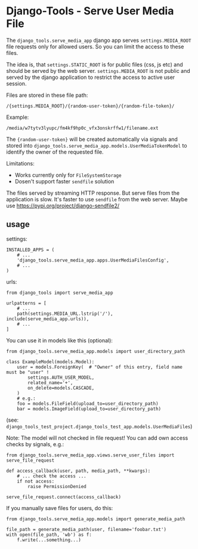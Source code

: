 # Django-Tools - Serve User Media File

The `django_tools.serve_media_app` django app serves `settings.MEDIA_ROOT` file requests only for allowed users. So you can limit the access to these files.

The idea is, that `settings.STATIC_ROOT` is for public files (css, js etc) and should be served by the web server.
`settings.MEDIA_ROOT` is not public and served by the django application to restrict the access to active user session.

Files are stored in these file path:

```
/{settings.MEDIA_ROOT}/{random-user-token}/{random-file-token}/
```

Example:

```
/media/w7tytv3lyupc/fm4kf9hp0c_vfx3onskrffw1/filename.ext
```

The `{random-user-token}` will be created automatically via signals and stored into `django_tools.serve_media_app.models.UserMediaTokenModel` to identify the owner of the requested file. 


Limitations:

* Works currently only for `FileSystemStorage`
* Dosen't support faster `sendfile` solution

The files served by streaming HTTP response. But serve files from the application is slow.
It's faster to use `sendfile` from the web server.
Maybe use https://pypi.org/project/django-sendfile2/


## usage


settings:
```
INSTALLED_APPS = (
    # ...
    'django_tools.serve_media_app.apps.UserMediaFilesConfig',
    # ...
)
```


urls:
```
from django_tools import serve_media_app

urlpatterns = [
    # ...
    path(settings.MEDIA_URL.lstrip('/'), include(serve_media_app.urls)),
    # ...
]
```


You can use it in models like this (optional):
```
from django_tools.serve_media_app.models import user_directory_path

class ExampleModel(models.Model):
    user = models.ForeignKey(  # "Owner" of this entry, field name must be "user" !
        settings.AUTH_USER_MODEL,
        related_name='+',
        on_delete=models.CASCADE,
    )
    # e.g.:
    foo = models.FileField(upload_to=user_directory_path)
    bar = models.ImageField(upload_to=user_directory_path)
```
(see: ```django_tools_test_project.django_tools_test_app.models.UserMediaFiles```)

Note: The model will not checked in file request!
You can add own access checks by signals, e.g.:
```
from django_tools.serve_media_app.views.serve_user_files import serve_file_request

def access_callback(user, path, media_path, **kwargs):
    # ... check the access ...
    if not access:
        raise PermissionDenied

serve_file_request.connect(access_callback)
```


If you manually save files for users, do this:
```
from django_tools.serve_media_app.models import generate_media_path

file_path = generate_media_path(user, filename='foobar.txt')
with open(file_path, 'wb') as f:
    f.write(...something...)
```



